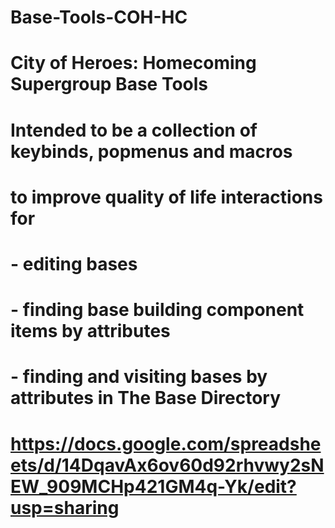 # Base-Tools-COH-HC
# City of Heroes: Homecoming Supergroup Base Tools
# Intended to be a collection of keybinds, popmenus and macros
# to improve quality of life interactions for
# - editing bases
# - finding base building component items by attributes
# - finding and visiting bases by attributes in The Base Directory
# https://docs.google.com/spreadsheets/d/14DqavAx6ov60d92rhvwy2sNEW_909MCHp421GM4q-Yk/edit?usp=sharing
